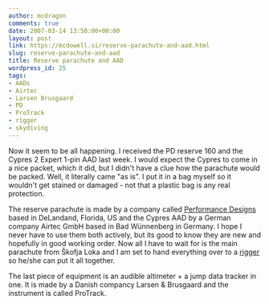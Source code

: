 ```yaml
---
author: mcdragon
comments: true
date: 2007-03-14 13:50:00+00:00
layout: post
link: https://mcdowell.si/reserve-parachute-and-aad.html
slug: reserve-parachute-and-aad
title: Reserve parachute and AAD
wordpress_id: 25
tags:
- AADs
- Airtec
- Larsen Brusgaard
- PD
- ProTrack
- rigger
- skydiving
---
```


Now it seem to be all happening. I received the PD reserve 160 and the Cypres 2 Expert 1-pin AAD last week. I would expect the Cypres to come in a nice packet, which it did, but I didn't have a clue how the parachute would be packed. Well, it literally came "as is". I put it in a bag myself so it wouldn't get stained or damaged - not that a plastic bag is any real protection.

The reserve parachute is made by a company called [Performance Designs](http://www.performancedesigns.com/) based in DeLandand, Florida, US and the Cypres AAD by a German company Airtec GmbH based in Bad Wünnenberg in Germany. I hope I never have to use them both actively, but its good to know they are new and hopefully in good working order. Now all I have to wait for is the main parachute from Škofja Loka and I am set to hand everything over to a [rigger](http://en.wikipedia.org/wiki/Parachute_rigger) so he/she can put it all together.

The last piece of equipment is an audible altimeter + a jump data tracker in one. It is made by a Danish compancy Larsen & Brusgaard and the instrument is called ProTrack.

